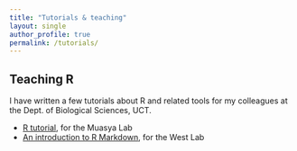 ```yaml
---
title: "Tutorials & teaching"
layout: single
author_profile: true
permalink: /tutorials/
---
```


## Teaching R

I have written a few tutorials about R and related tools for my colleagues at the Dept. of Biological Sciences, UCT.

- [R tutorial](/R-tut-for-Muasya-lab/), for the Muasya Lab
- [An introduction to R Markdown](/Rmd-tut-for-West-lab/), for the West Lab

<!--
## Teaching biology

I have also given a lecture on the broad classifications of plants and animals for teaching-biodiversity-slides
-->
